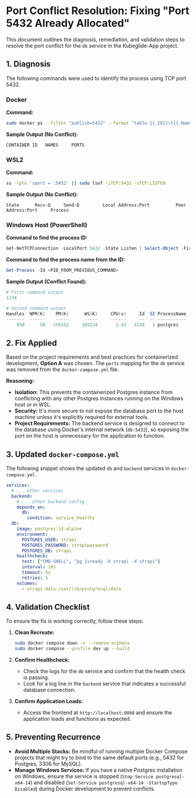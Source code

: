 # Port Conflict Resolution: Fixing "Port 5432 Already Allocated"

This document outlines the diagnosis, remediation, and validation steps to resolve the port conflict for the `db` service in the Kubeglide-App project.

## 1. Diagnosis

The following commands were used to identify the process using TCP port 5432.

### Docker

**Command:**
```bash
sudo docker ps --filter "publish=5432" --format "table {{.ID}}\t{{.Names}}\t{{.Ports}}"
```

**Sample Output (No Conflict):**
```
CONTAINER ID   NAMES     PORTS
```

### WSL2

**Command:**
```bash
ss -lptn 'sport = :5432' || sudo lsof -iTCP:5432 -sTCP:LISTEN
```

**Sample Output (No Conflict):**
```
State      Recv-Q     Send-Q         Local Address:Port          Peer Address:Port     Process
```

### Windows Host (PowerShell)

**Command to find the process ID:**
```powershell
Get-NetTCPConnection -LocalPort 5432 -State Listen | Select-Object -First 1 -ExpandProperty OwningProcess
```
**Command to find the process name from the ID:**
```powershell
Get-Process -Id <PID_FROM_PREVIOUS_COMMAND>
```

**Sample Output (Conflict Found):**
```powershell
# First command output
1234

# Second command output
Handles  NPM(K)    PM(K)      WS(K)     CPU(s)     Id  SI ProcessName
-------  ------    -----      -----     ------     --  -- -----------
    850      50   150152     185224       2.41   1234   1 postgres
```

## 2. Fix Applied

Based on the project requirements and best practices for containerized development, **Option A** was chosen. The `ports` mapping for the `db` service was removed from the `docker-compose.yml` file.

**Reasoning:**
*   **Isolation:** This prevents the containerized Postgres instance from conflicting with any other Postgres instances running on the Windows host or in WSL.
*   **Security:** It's more secure to not expose the database port to the host machine unless it's explicitly required for external tools.
*   **Project Requirements:** The backend service is designed to connect to the database using Docker's internal network (`db:5432`), so exposing the port on the host is unnecessary for the application to function.

## 3. Updated `docker-compose.yml`

The following snippet shows the updated `db` and `backend` services in `docker-compose.yml`.

```yaml
services:
  # ... other services
  backend:
    # ... other backend config
    depends_on:
      db:
        condition: service_healthy
  db:
    image: postgres:14-alpine
    environment:
      POSTGRES_USER: strapi
      POSTGRES_PASSWORD: strapipassword
      POSTGRES_DB: strapi
    healthcheck:
      test: ["CMD-SHELL", "pg_isready -U strapi -d strapi"]
      interval: 10s
      timeout: 5s
      retries: 5
    volumes:
      - strapi-data:/var/lib/postgresql/data
```

## 4. Validation Checklist

To ensure the fix is working correctly, follow these steps:

1.  **Clean Recreate:**
    ```bash
    sudo docker compose down -v --remove-orphans
    sudo docker compose --profile dev up --build
    ```
2.  **Confirm Healthcheck:**
    *   Check the logs for the `db` service and confirm that the health check is passing.
    *   Look for a log line in the `backend` service that indicates a successful database connection.

3.  **Confirm Application Loads:**
    *   Access the frontend at `http://localhost:8080` and ensure the application loads and functions as expected.

## 5. Preventing Recurrence

*   **Avoid Multiple Stacks:** Be mindful of running multiple Docker Compose projects that might try to bind to the same default ports (e.g., 5432 for Postgres, 3306 for MySQL).
*   **Manage Windows Services:** If you have a native Postgres installation on Windows, ensure the service is stopped (`Stop-Service postgresql-x64-14`) and disabled (`Set-Service postgresql-x64-14 -StartupType Disabled`) during Docker development to prevent conflicts.

